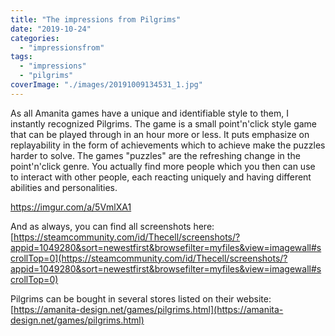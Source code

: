 ```yaml
---
title: "The impressions from Pilgrims"
date: "2019-10-24"
categories: 
  - "impressionsfrom"
tags: 
  - "impressions"
  - "pilgrims"
coverImage: "./images/20191009134531_1.jpg"
---
```


As all Amanita games have a unique and identifiable style to them, I instantly recognized Pilgrims. The game is a small point'n'click style game that can be played through in an hour more or less. It puts emphasize on replayability in the form of achievements which to achieve make the puzzles harder to solve. The games "puzzles" are the refreshing change in the point'n'click genre. You actually find more people which you then can use to interact with other people, each reacting uniquely and having different abilities and personalities.

https://imgur.com/a/5VmlXA1

And as always, you can find all screenshots here: [https://steamcommunity.com/id/Thecell/screenshots/?appid=1049280&sort=newestfirst&browsefilter=myfiles&view=imagewall#scrollTop=0](https://steamcommunity.com/id/Thecell/screenshots/?appid=1049280&sort=newestfirst&browsefilter=myfiles&view=imagewall#scrollTop=0)

Pilgrims can be bought in several stores listed on their website: [https://amanita-design.net/games/pilgrims.html](https://amanita-design.net/games/pilgrims.html)
